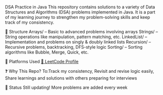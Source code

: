 DSA Practice in Java
This repository contains solutions to a variety of Data Structures and Algorithms (DSA) problems implemented in Java.
It is a part of my learning journey to strengthen my problem-solving skills and keep track of my consistency.

📁 Structure
Arrays/ – Basic to advanced problems involving arrays
Strings/ – String operations like manipulation, pattern matching, etc.
LinkedList/ – Implementation and problems on singly & doubly linked lists
Recursion/ – Recursive problems, backtracking, DFS-style logic
Sorting/ – Sorting algorithms like Bubble, Merge, Quick, etc.


🔧 Platforms Used
[📘 LeetCode Profile](https://leetcode.com/profile/)  

❓ Why This Repo?
To:Track my consistency, Revisit and revise logic easily, Share learnings and solutions with others preparing for interviews

📌 Status
Still updating! More problems are added every week
